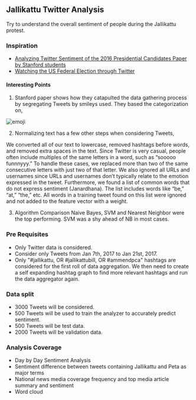## Jallikattu Twitter Analysis
Try to understand the overall sentiment of people during the Jallikattu protest.

### Inspiration
- [Analyzing Twitter Sentiment of the 2016 Presidential Candidates Paper by Stanford students](http://web.stanford.edu/~jesszhao/files/twitterSentiment.pdf)
- [Watching the US Federal Election through Twitter](https://goodfoodgoodcode.com/2016/11/14/watching-the-us-federal-election-through-twitter/)

#### Interesting Points
1) Stanford paper shows how they catapulted the data gathering process by segregating Tweets by smileys used. They based the categorization on,

![emoji](https://github.com/pratian-pyclub/nlp-pocs/blob/master/twitter/emoji.png)

2) Normalizing text has a few other steps when considering Tweets,

We converted all of our text to lowercase, removed hashtags before words, and removed extra spaces in the text. Since Twitter is very casual, people often include multiples of the same letters in a word, such as “sooooo funnnyyy.” To handle these cases, we replaced more than two of the same consecutive letters with just two of that letter. We also ignored all URLs and usernames since URLs and usernames don’t typically relate to the emotion expressed in the tweet. Furthermore, we found a list of common words that do not express sentiment (Janardhana). The list includes words like “be,” “at,” “the,” etc. All words in a training tweet found on this list were ignored and not added to the feature vector with a weight.

3) Algorithm Comparison
Naive Bayes, SVM and Nearest Neighbor were the top performing. SVM was a shy ahead of NB in most cases.

### Pre Requisites
- Only Twitter data is considered.
- Consider only Tweets from Jan 7th, 2017 to Jan 21st, 2017.
- Only "#jallikattu, OR #jallikattubill, OR #ammendpca" hashtags are considered for the first roll of data aggregation. We then need to create a self expanding hashtag graph to find more relevant hashtags and run the data aggregator again.

### Data split
- 3000 Tweets will be considered.
- 500 Tweets will be used to train the analyzer to accurately predict sentiment.
- 500 Tweets will be test data.
- 2000 Tweets will be validation data.

### Analysis Coverage
- Day by Day Sentiment Analysis
- Sentiment difference between tweets containing Jallikattu and Peta as major terms
- National news media coverage frequency and top media article summary and sentiment
- Word cloud
